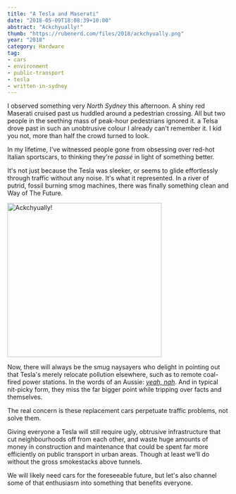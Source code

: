 ```yaml
---
title: "A Tesla and Maserati"
date: "2018-05-09T18:08:39+10:00"
abstract: "Ackchyually!"
thumb: "https://rubenerd.com/files/2018/ackchyually.png"
year: "2018"
category: Hardware
tag:
- cars
- environment
- public-transport
- tesla
- written-in-sydney
---
```

I observed something very *North Sydney* this afternoon. A shiny red Maserati cruised past us huddled around a pedestrian crossing. All but two people in the seething mass of peak-hour pedestrians ignored it. a Telsa drove past in such an unobtrusive colour I already can't remember it. I kid you not, more than half the crowd turned to look.

In my lifetime, I've witnessed people gone from obsessing over red-hot Italian sportscars, to thinking they're *passé* in light of something better.

It's not just because the Tesla was sleeker, or seems to glide effortlessly through traffic without any noise. It's what it represented. In a river of putrid, fossil burning smog machines, there was finally something clean and Way of The Future.

<p><img src="https://rubenerd.com/files/2018/ackchyually.png" alt="Ackchyually!" style="width:350px; height:350px;" /></p>

Now, there will always be the smug naysayers who delight in pointing out that Tesla's merely relocate pollution elsewhere, such as to remote coal-fired power stations. In the words of an Aussie: *[yeah, nah]*. And in typical nit-picky form, they miss the far bigger point while tripping over facts and themselves.
 
The real concern is these replacement cars perpetuate traffic problems, not solve them.

Giving everyone a Tesla will still require ugly, obtrusive infrastructure that cut neighbourhoods off from each other, and waste huge amounts of money in construction and maintenance that could be spent far more efficiently on public transport in urban areas. Though at least we'll do without the gross smokestacks above tunnels.

We will likely need cars for the foreseeable future, but let's also channel some of that enthusiasm into something that benefits everyone.

[yeah, nah]: https://www.powershop.com.au/renewable-energy/ "Powershop: Ready for a greener power company?"
 
